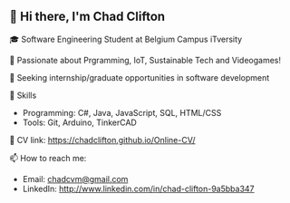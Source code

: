## 👋 Hi there, I'm Chad Clifton 
🎓 Software Engineering Student at Belgium Campus iTversity

🌱 Passionate about Prgramming, IoT, Sustainable Tech and Videogames!

💼 Seeking internship/graduate opportunities in software development 

🚀 Skills
-   Programming: C#, Java, JavaScript, SQL, HTML/CSS
-    Tools: Git, Arduino, TinkerCAD
<!-- o    Cloud: AWS -->

📄 CV 
link: https://chadclifton.github.io/Online-CV/

📫 How to reach me:
- Email: chadcvm@gmail.com
- LinkedIn: http://www.linkedin.com/in/chad-clifton-9a5bba347

<!--⚡ Fun fact:

-->

<!--
**ChadClifton/ChadClifton** is a ✨ _special_ ✨ repository because its `README.md` (this file) appears on your GitHub profile.

Here are some ideas to get you started:

- 🔭 I’m currently working on ...
- 🌱 I’m currently learning ...
- 👯 I’m looking to collaborate on ...
- 🤔 I’m looking for help with ...
- 💬 Ask me about ...
- 📫 How to reach me: ...
- 😄 Pronouns: ...
- ⚡ Fun fact: ...
-->
